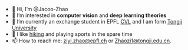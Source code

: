- 👋 Hi, I’m @Jacoo-Zhao
- 👀 I’m interested in **computer vision** and **deep learning theories**
- 🌱 I’m currently an exchange student in EPFL [CVL](https://www.epfl.ch/labs/cvlab/) and I am form [Tongji University](https://www.tongji.edu.cn/)
- 💞️ I like [hiking](https://www.google.com/maps/d/edit?mid=1PYZJQ7GRWiAlec0Dga-B19Mlp9S-Np9R&usp=sharing) and playing sports in the spare time
- 📫 How to reach me: ziyi.zhao@epfl.ch or Zhaozi1@tongji.edu.cn.

<!---
Jacoo-Zhao/Jacoo-Zhao is a ✨ special ✨ repository because its `README.md` (this file) appears on your GitHub profile.
You can click the Preview link to take a look at your changes.
--->
